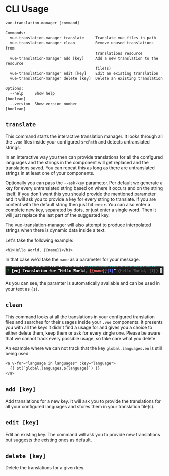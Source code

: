 # CLI Usage

```
vue-translation-manager [command]

Commands:
  vue-translation-manager translate     Translate vue files in path
  vue-translation-manager clean         Remove unused translations from
                                        translations resource
  vue-translation-manager add [key]     Add a new translation to the resource
                                        file(s)
  vue-translation-manager edit [key]    Edit an existing translation
  vue-translation-manager delete [key]  Delete an existing translation

Options:
  --help     Show help                                                 [boolean]
  --version  Show version number                                       [boolean]
```

## `translate`

This command starts the interactive translation manager. It looks through all the `.vue` files
inside your configured `srcPath` and detects untranslated strings.

In an interactive way you then can provide translations for all the configured languages and
the strings in the component will get replaced and the translations saved. You can repeat
this as long as there are untranslated strings in at least one of your components.

Optionally you can pass the `--ask-key` parameter. Per default we generate a key for every
untranslated string based on where it occurs and on the string itself. If you don't want this
you should provide the mentioned parameter and it will ask you to provide a key for every
string to translate. If you are content with the default string then just hit `enter`. You can
also enter a complete new key, separated by dots, or just enter a single word. Then it will
just replace the last part of the suggested key.

The vue-translation-manager will also attempt to produce interpolated strings when there
is dynamic data inside a text.

Let's take the following example:

```vue
<h1>Hello World, {{name}}</h1>
```

In that case we'd take the `name` as a parameter for your message.

![Screenshot](./interpolation.png)

As you can see, the paramter is automatically available and can be used in your text as `{1}`.

## `clean`

This command looks at all the translations in your configured translation files and searches
for their usages inside your `.vue` components. It presents you with all the keys it didn't
find a usage for and gives you a choice to either delete them, keep them or ask for every single
one. Please be aware that we cannot track every possible usage, so take care what you delete.

An example where we can not track that the key `global.languages.en` is still being used:

```vue
<a v-for="language in languages" :key="language">
  {{ $t(`global.languages.${language}`) }}
</a>
```

## `add [key]`

Add translations for a new key. It will ask you to provide the translations for all your
configured languages and stores them in your translation file(s).

## `edit [key]`

Edit an existing key. The command will ask you to provide new translations but suggests the
existing ones as default.

## `delete [key]`

Delete the translations for a given key.
